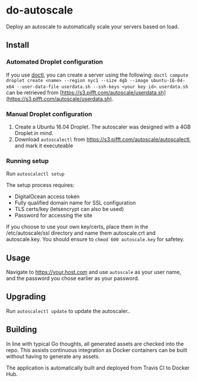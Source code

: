 # do-autoscale

Deploy an autoscale to automatically scale your servers based on load.

## Install

### Automated Droplet configuration

If you use [doctl](https://github.com/digitalocean/doctl), you can create a server using the following: `doctl compute droplet create <name> --region nyc1 --size 4gb --image ubuntu-16-04-x64 --user-data-file userdata.sh --ssh-keys <your key id>`.  `userdata.sh` can be retrieved from [https://s3.pifft.com/autoscale/userdata.sh](https://s3.pifft.com/autoscale/userdata.sh).

### Manual Droplet configuration

1. Create a Ubuntu 16.04 Droplet. The autoscaler was designed with a 4GB Droplet in mind.
1. Download `autoscalectl` from https://s3.pifft.com/autoscale/autoscalectl, and mark it executeable

### Running setup

Run `autoscalectl setup`

The setup process requires:

* DigitalOcean access token
* Fully qualified domain name for SSL configuration
* TLS certs/key (letsencrypt can also be used)
* Password for accessing the site

If you choose to use your own key/certs, place them in the /etc/autoscale/ssl directory and name them autoscale.crt and autoscale.key. You should ensure to `chmod 600 autoscale.key` for safetey.

## Usage

Navigate to https://your.host.com and use `autoscale` as your user name, and the password you chose earlier as your password.

## Upgrading

Run `autoscalectl update` to update the autoscaler..

## Building

In line with typical Go thoughts, all generated assets are checked into the repo. This assists continuous integration as
Docker containers can be built without having to generate any assets.

The application is automatically built and deployed from Travis CI to Docker Hub.
